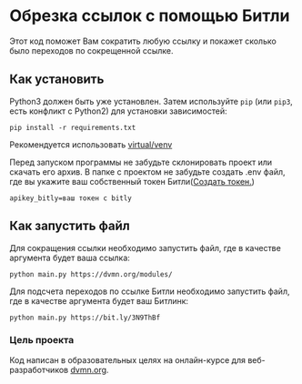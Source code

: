 # Обрезка ссылок с помощью Битли

Этот код поможет Вам сократить любую ссылку и покажет сколько было переходов по сокрещенной ссылке.

## Как установить

Python3 должен быть уже установлен. 
Затем используйте `pip` (или `pip3`, есть конфликт с Python2) для установки зависимостей:
```
pip install -r requirements.txt
```
Рекомендуется использовать [virtual/venv](https://docs.python.org/3/library/venv.html)

Перед запуском программы не забудьте склонировать проект или скачать его архив.
В папке с проектом не забудьте создать .env файл, где вы укажите ваш собственный токен Битли([Создать токен.](https://app.bitly.com/settings/api/))

```
apikey_bitly=ваш токен с bitly
```

## Как запустить файл

Для сокращения ссылки необходимо запустить файл, где в качестве аргумента будет ваша ссылка:
```
python main.py https://dvmn.org/modules/
```

Для подсчета переходов по ссылке Битли необходимо запустить файл, где в качестве аргумента будет ваш Битлинк:
```
python main.py https://bit.ly/3N9ThBf
```

### Цель проекта

Код написан в образовательных целях на онлайн-курсе для веб-разработчиков [dvmn.org](https://dvmn.org/).
